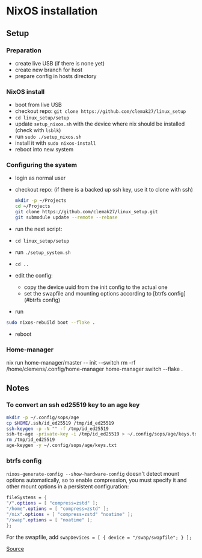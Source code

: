 # NixOS installation

## Setup

### Preparation

- create live USB (if there is none yet)
- create new branch for host
- prepare config in hosts directory

### NixOS install

- boot from live USB
- checkout repo: `git clone https://github.com/clemak27/linux_setup`
- `cd linux_setup/setup`
- update `setup_nixos.sh` with the device where nix should be installed
  (check with `lsblk`)
- run `sudo ./setup_nixos.sh`
- install it with `sudo nixos-install`
- reboot into new system

### Configuring the system

- login as normal user
- checkout repo: (if there is a backed up ssh key, use it to clone with ssh)

  ```sh
  mkdir -p ~/Projects
  cd ~/Projects
  git clone https://github.com/clemak27/linux_setup.git
  git submodule update --remote --rebase
  ```

- run the next script:
- `cd linux_setup/setup`
- run `./setup_system.sh`
- `cd ..`
- edit the config:
  - copy the device uuid from the init config to the actual one
  - set the swapfile and mounting options according to [btrfs config](#btrfs config)
- run

```sh
sudo nixos-rebuild boot --flake .
```

- reboot

### Home-manager

nix run home-manager/master -- init --switch
rm -rf /home/clemens/.config/home-manager
home-manager switch --flake .

## Notes

### To convert an ssh ed25519 key to an age key

```sh
mkdir -p ~/.config/sops/age
cp $HOME/.ssh/id_ed25519 /tmp/id_ed25519
ssh-keygen -p -N "" -f /tmp/id_ed25519
ssh-to-age -private-key -i /tmp/id_ed25519 > ~/.config/sops/age/keys.txt
rm /tmp/id_ed25519
age-keygen -y ~/.config/sops/age/keys.txt
```

### btrfs config

`nixos-generate-config --show-hardware-config` doesn't detect mount options
automatically, so to enable compression, you must specify it and other
mount options in a persistent configuration:

```nix
fileSystems = {
"/".options = [ "compress=zstd" ];
"/home".options = [ "compress=zstd" ];
"/nix".options = [ "compress=zstd" "noatime" ];
"/swap".options = [ "noatime" ];
};
```

For the swapfile, add `swapDevices = [ { device = "/swap/swapfile"; } ];`

[Source](https://nixos.wiki/wiki/Btrfs)
